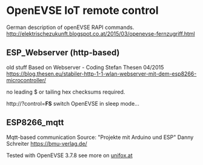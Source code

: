 # OpenEVSE IoT remote control

German description of openEVSE RAPI commands.
http://elektrischezukunft.blogspot.co.at/2015/03/openevse-fernzugriff.html

## ESP_Webserver (http-based)
old stuff
Based on Webserver - Coding Stefan Thesen 04/2015
https://blog.thesen.eu/stabiler-http-1-1-wlan-webserver-mit-dem-esp8266-microcontroller/

no leading $ or tailing hex checksums required.

http:/<ip>/?control=**FS** switch OpenEVSE in sleep mode...

## ESP8266_mqtt
Mqtt-based communication 
Source: "Projekte mit Arduino und ESP" Danny Schreiter https://bmu-verlag.de/


Tested with OpenEVSE 3.7.8
see more on [unifox.at](http://www.unifox.at/iot-openevse/)
